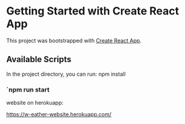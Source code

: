 # Getting Started with Create React App

This project was bootstrapped with [Create React App](https://github.com/facebook/create-react-app).

## Available Scripts

In the project directory, you can run:
npm install

### `npm run start


website on herokuapp:

https://w-eather-website.herokuapp.com/

